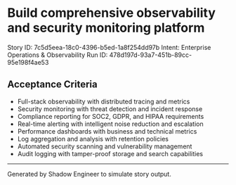 # Build comprehensive observability and security monitoring platform

Story ID: 7c5d5eea-18c0-4396-b5ed-1a8f254dd97b
Intent: Enterprise Operations & Observability
Run ID: 478d197d-93a7-451b-89cc-95e198f4ae53

## Acceptance Criteria
- Full-stack observability with distributed tracing and metrics
- Security monitoring with threat detection and incident response
- Compliance reporting for SOC2, GDPR, and HIPAA requirements
- Real-time alerting with intelligent noise reduction and escalation
- Performance dashboards with business and technical metrics
- Log aggregation and analysis with retention policies
- Automated security scanning and vulnerability management
- Audit logging with tamper-proof storage and search capabilities

---
Generated by Shadow Engineer to simulate story output.
